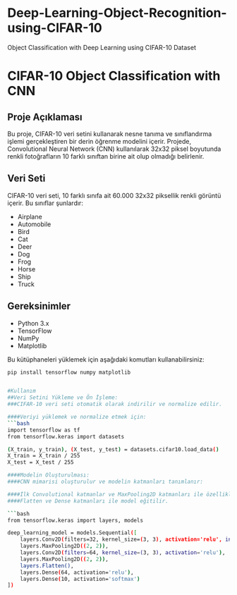 # Deep-Learning-Object-Recognition-using-CIFAR-10
Object Classification with Deep Learning using CIFAR-10 Dataset
# CIFAR-10 Object Classification with CNN

## Proje Açıklaması
Bu proje, CIFAR-10 veri setini kullanarak nesne tanıma ve sınıflandırma işlemi gerçekleştiren bir derin öğrenme modelini içerir. Projede, Convolutional Neural Network (CNN) kullanılarak 32x32 piksel boyutunda renkli fotoğrafların 10 farklı sınıftan birine ait olup olmadığı belirlenir.

## Veri Seti
CIFAR-10 veri seti, 10 farklı sınıfa ait 60.000 32x32 piksellik renkli görüntü içerir. Bu sınıflar şunlardır:
- Airplane
- Automobile
- Bird
- Cat
- Deer
- Dog
- Frog
- Horse
- Ship
- Truck

## Gereksinimler
- Python 3.x
- TensorFlow
- NumPy
- Matplotlib

Bu kütüphaneleri yüklemek için aşağıdaki komutları kullanabilirsiniz:
```bash
pip install tensorflow numpy matplotlib


#Kullanım
##Veri Setini Yükleme ve Ön İşleme:
###CIFAR-10 veri seti otomatik olarak indirilir ve normalize edilir.

####Veriyi yüklemek ve normalize etmek için:
```bash
import tensorflow as tf
from tensorflow.keras import datasets

(X_train, y_train), (X_test, y_test) = datasets.cifar10.load_data()
X_train = X_train / 255
X_test = X_test / 255

####Modelin Oluşturulması:
####CNN mimarisi oluşturulur ve modelin katmanları tanımlanır:

####İlk Convolutional katmanlar ve MaxPooling2D katmanları ile özellikler çıkarılır.
####Flatten ve Dense katmanları ile model eğitilir.

```bash
from tensorflow.keras import layers, models

deep_learning_model = models.Sequential([
    layers.Conv2D(filters=32, kernel_size=(3, 3), activation='relu', input_shape=(32, 32, 3)),
    layers.MaxPooling2D((2, 2)),
    layers.Conv2D(filters=64, kernel_size=(3, 3), activation='relu'),
    layers.MaxPooling2D((2, 2)),
    layers.Flatten(),
    layers.Dense(64, activation='relu'),
    layers.Dense(10, activation='softmax')
])
